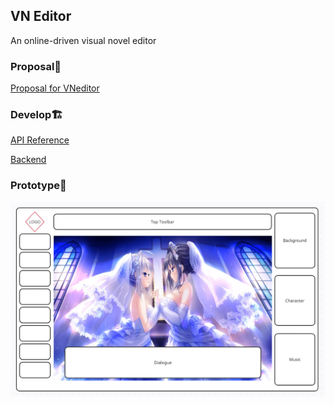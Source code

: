 ## VN Editor

An online-driven visual novel editor 

### Proposal🎇

[Proposal for VNeditor](doc/proposal.md)

### Develop🏗️

[API Reference](https://github.com/CS222-UIUC/VNEditor/blob/backend/doc/API.md)

[Backend](https://github.com/CS222-UIUC/VNEditor/tree/backend)

### Prototype🧻

![demo](doc/demo.png)
